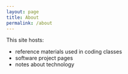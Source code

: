 ```yaml
---
layout: page
title: About
permalink: /about
---
```


This site hosts:

- reference materials used in coding classes
- software project pages 
- notes about technology


